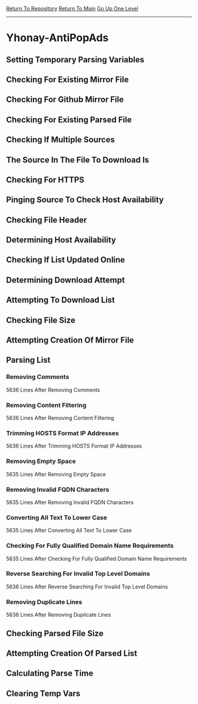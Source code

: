 [Return To Repository](https://github.com/deathbybandaid/piholeparser/)
[Return To Main](https://github.com/deathbybandaid/piholeparser/blob/master/RecentRunLogs/Mainlog.md)
[Go Up One Level](https://github.com/deathbybandaid/piholeparser/blob/master/RecentRunLogs/TopLevelScripts/30-Processing-External-Blacklists.md)
____________________________________
# Yhonay-AntiPopAds
## Setting Temporary Parsing Variables
## Checking For Existing Mirror File
## Checking For Github Mirror File
## Checking For Existing Parsed File
## Checking If Multiple Sources
## The Source In The File To Download Is
## Checking For HTTPS
## Pinging Source To Check Host Availability
## Checking File Header
## Determining Host Availability
## Checking If List Updated Online
## Determining Download Attempt
## Attempting To Download List
## Checking File Size
## Attempting Creation Of Mirror File
## Parsing List
### Removing Comments
5636 Lines After Removing Comments
### Removing Content Filtering
5636 Lines After Removing Content Filtering
### Trimming HOSTS Format IP Addresses
5636 Lines After Trimming HOSTS Format IP Addresses
### Removing Empty Space
5635 Lines After Removing Empty Space
### Removing Invalid FQDN Characters
5635 Lines After Removing Invalid FQDN Characters
### Converting All Text To Lower Case
5635 Lines After Converting All Text To Lower Case
### Checking For Fully Qualified Domain Name Requirements
5635 Lines After Checking For Fully Qualified Domain Name Requirements
### Reverse Searching For Invalid Top Level Domains
5636 Lines After Reverse Searching For Invalid Top Level Domains
### Removing Duplicate Lines
5636 Lines After Removing Duplicate Lines
## Checking Parsed File Size
## Attempting Creation Of Parsed List
## Calculating Parse Time
## Clearing Temp Vars

